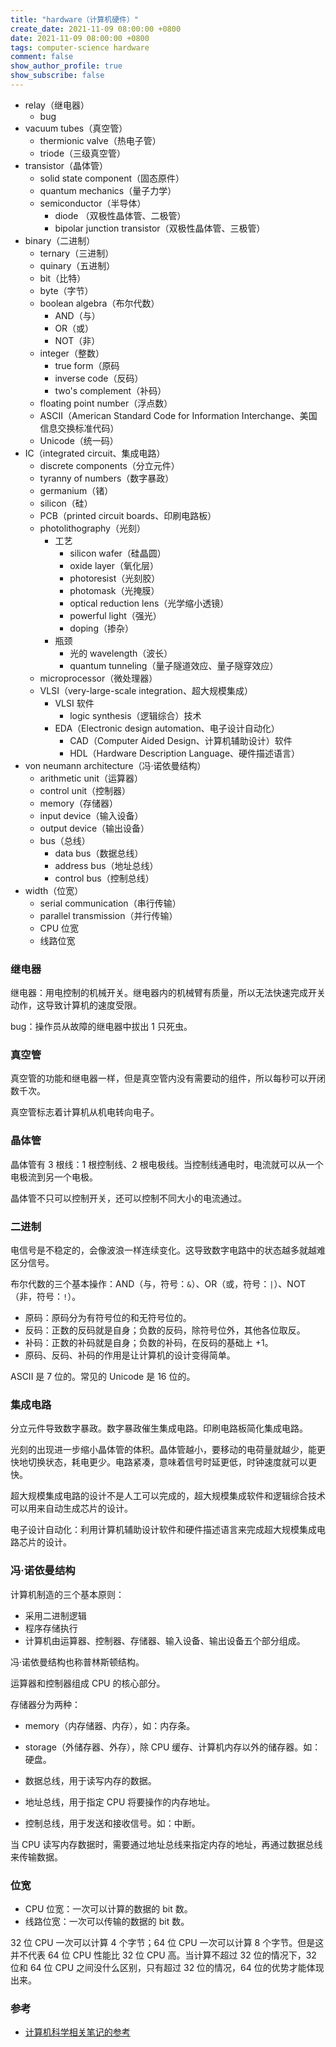 ```yaml
---
title: "hardware（计算机硬件）"
create_date: 2021-11-09 08:00:00 +0800
date: 2021-11-09 08:00:00 +0800
tags: computer-science hardware
comment: false
show_author_profile: true
show_subscribe: false
---
```


- relay（继电器）
  - bug
- vacuum tubes（真空管）
  - thermionic valve（热电子管）
  - triode（三级真空管）
- transistor（晶体管）
  - solid state component（固态原件）
  - quantum mechanics（量子力学）
  - semiconductor（半导体）
    - diode （双极性晶体管、二极管）
    - bipolar junction transistor（双极性晶体管、三极管）
- binary（二进制）
  - ternary（三进制）
  - quinary（五进制）
  - bit（比特）
  - byte（字节）
  - boolean algebra（布尔代数）
    - AND（与）
    - OR（或）
    - NOT（非）
  - integer（整数）
    - true form（原码
    - inverse code（反码）
    - two's complement（补码）
  - floating point number（浮点数）
  - ASCII（American Standard Code for Information Interchange、美国信息交换标准代码）
  - Unicode（统一码）
- IC（integrated circuit、集成电路）
  - discrete components（分立元件）
  - tyranny of numbers（数字暴政）
  - germanium（锗）
  - silicon（硅）
  - PCB（printed circuit boards、印刷电路板）
  - photolithography（光刻）
    - 工艺
      - silicon wafer（硅晶圆）
      - oxide layer（氧化层）
      - photoresist（光刻胶）
      - photomask（光掩膜）
      - optical reduction lens（光学缩小透镜）
      - powerful light（强光）
      - doping（掺杂）
    - 瓶颈
      - 光的 wavelength（波长）
      - quantum tunneling（量子隧道效应、量子隧穿效应）
  - microprocessor（微处理器）
  - VLSI（very-large-scale integration、超大规模集成）
    - VLSI 软件
      - logic synthesis（逻辑综合）技术
    - EDA（Electronic design automation、电子设计自动化）
      - CAD（Computer Aided Design、计算机辅助设计）软件
      - HDL（Hardware Description Language、硬件描述语言）
- von neumann architecture（冯·诺依曼结构）
  - arithmetic unit（运算器）
  - control unit（控制器）
  - memory（存储器）
  - input device（输入设备）
  - output device（输出设备） 
  - bus（总线）
    - data bus（数据总线）
    - address bus（地址总线）
    - control bus（控制总线）
- width（位宽）
  - serial communication（串行传输）
  - parallel transmission（并行传输）
  - CPU 位宽
  - 线路位宽

### 继电器

继电器：用电控制的机械开关。继电器内的机械臂有质量，所以无法快速完成开关动作，这导致计算机的速度受限。

bug：操作员从故障的继电器中拔出 1 只死虫。

### 真空管

真空管的功能和继电器一样，但是真空管内没有需要动的组件，所以每秒可以开闭数千次。

真空管标志着计算机从机电转向电子。

### 晶体管

晶体管有 3 根线：1 根控制线、2 根电极线。当控制线通电时，电流就可以从一个电极流到另一个电极。

晶体管不只可以控制开关，还可以控制不同大小的电流通过。

### 二进制

电信号是不稳定的，会像波浪一样连续变化。这导致数字电路中的状态越多就越难区分信号。

布尔代数的三个基本操作：AND（与，符号：`&`）、OR（或，符号：`|`）、NOT（非，符号：`!`）。

- 原码：原码分为有符号位的和无符号位的。
- 反码：正数的反码就是自身；负数的反码，除符号位外，其他各位取反。
- 补码：正数的补码就是自身；负数的补码，在反码的基础上 +1。
- 原码、反码、补码的作用是让计算机的设计变得简单。

ASCII 是 7 位的。常见的 Unicode 是 16 位的。

### 集成电路

分立元件导致数字暴政。数字暴政催生集成电路。印刷电路板简化集成电路。

光刻的出现进一步缩小晶体管的体积。晶体管越小，要移动的电荷量就越少，能更快地切换状态，耗电更少。电路紧凑，意味着信号时延更低，时钟速度就可以更快。

超大规模集成电路的设计不是人工可以完成的，超大规模集成软件和逻辑综合技术可以用来自动生成芯片的设计。

电子设计自动化：利用计算机辅助设计软件和硬件描述语言来完成超大规模集成电路芯片的设计。

### 冯·诺依曼结构

计算机制造的三个基本原则：

- 采用二进制逻辑
- 程序存储执行
- 计算机由运算器、控制器、存储器、输入设备、输出设备五个部分组成。

冯·诺依曼结构也称普林斯顿结构。

运算器和控制器组成 CPU 的核心部分。

存储器分为两种：

- memory（内存储器、内存），如：内存条。
- storage（外储存器、外存），除 CPU 缓存、计算机内存以外的储存器。如：硬盘。

- 数据总线，用于读写内存的数据。
- 地址总线，用于指定 CPU 将要操作的内存地址。
- 控制总线，用于发送和接收信号。如：中断。

当 CPU 读写内存数据时，需要通过地址总线来指定内存的地址，再通过数据总线来传输数据。

### 位宽

- CPU 位宽：一次可以计算的数据的 bit 数。
- 线路位宽：一次可以传输的数据的 bit 数。

32 位 CPU 一次可以计算 4 个字节；64 位 CPU 一次可以计算 8 个字节。但是这并不代表 64 位 CPU 性能比 32 位 CPU 高。当计算不超过 32 位的情况下，32 位和 64 位 CPU 之间没什么区别，只有超过 32 位的情况，64 位的优势才能体现出来。

### 参考

- [计算机科学相关笔记的参考](/post/computer-science/reference)